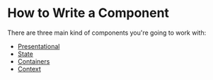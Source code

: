 # How to Write a Component

There are three main kind of components you're going to work with:

* [Presentational](presentational_components.md)
* [State](state_components.md)
* [Containers](container_components.md)
* [Context](contexts.md)

